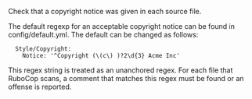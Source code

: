 Check that a copyright notice was given in each source file.

The default regexp for an acceptable copyright notice can be found in
config/default.yml.  The default can be changed as follows:

      Style/Copyright:
        Notice: '^Copyright (\(c\) )?2\d{3} Acme Inc'

This regex string is treated as an unanchored regex.  For each file
that RuboCop scans, a comment that matches this regex must be found or
an offense is reported.
